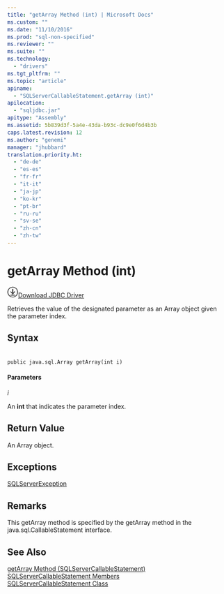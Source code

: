 ```yaml
---
title: "getArray Method (int) | Microsoft Docs"
ms.custom: ""
ms.date: "11/10/2016"
ms.prod: "sql-non-specified"
ms.reviewer: ""
ms.suite: ""
ms.technology: 
  - "drivers"
ms.tgt_pltfrm: ""
ms.topic: "article"
apiname: 
  - "SQLServerCallableStatement.getArray (int)"
apilocation: 
  - "sqljdbc.jar"
apitype: "Assembly"
ms.assetid: 5b839d3f-5a4e-43da-b93c-dc9e0f6d4b3b
caps.latest.revision: 12
ms.author: "genemi"
manager: "jhubbard"
translation.priority.ht: 
  - "de-de"
  - "es-es"
  - "fr-fr"
  - "it-it"
  - "ja-jp"
  - "ko-kr"
  - "pt-br"
  - "ru-ru"
  - "sv-se"
  - "zh-cn"
  - "zh-tw"
---
```

# getArray Method (int)
![Download](../../../ssdt/media/download.png)[Download JDBC Driver](http://go.microsoft.com/fwlink/?LinkId=245496)

  Retrieves the value of the designated parameter as an Array object given the parameter index.  
  
## Syntax  
  
```  
  
public java.sql.Array getArray(int i)  
```  
  
#### Parameters  
 *i*  
  
 An **int** that indicates the parameter index.  
  
## Return Value  
 An Array object.  
  
## Exceptions  
 [SQLServerException](../../../connect/jdbc/reference/sqlserverexception-class.md)  
  
## Remarks  
 This getArray method is specified by the getArray method in the java.sql.CallableStatement interface.  
  
## See Also  
 [getArray Method &#40;SQLServerCallableStatement&#41;](../../../connect/jdbc/reference/getarray-method--sqlservercallablestatement-.md)   
 [SQLServerCallableStatement Members](../../../connect/jdbc/reference/sqlservercallablestatement-members.md)   
 [SQLServerCallableStatement Class](../../../connect/jdbc/reference/sqlservercallablestatement-class.md)  
  
  
